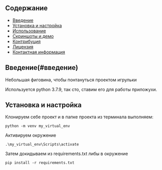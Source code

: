 ## Содержание

- [Введение](#введение)
- [Установка и настройка](#установка-и-настройка)
- [Использование](#использование)
- [Скриншоты и демо](#скриншоты-и-демо)
- [Контрибуция](#контрибуция)
- [Лицензия](#лицензия)
- [Контактная информация](#контактная-информация)

## Введение(#введение)
Небольшая фиговина, чтобы понтануться проектом игрульки

Используется python 3.7.9, так сто, ставим его для работы приложухи.

## Установка и настройка

Клонируем себе проект и в папке проекта из терминала выполняем:

`python -m venv my_virtual_env`

Активируем окружение

`.\my_virtual_env\Scripts\activate`

Затем докидываем из requirements.txt либы в окружение

`pip install -r requirements.txt`
